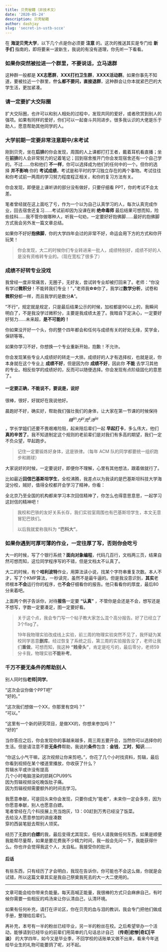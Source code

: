 ```yaml
---
title: 贝壳秘籍（非技术文）
date: '2020-05-24'
description: 贝壳秘籍
author: dashjay
slug: 'secret-in-ustb-scce'
---
```



在 **海淀贝壳大学**，以下几个点是你必须要 **注意** 的。这次的推送其实是专门给 **新手们** 指南的，即将要来一波新生，我说的有没有道理，你先听一下看看。

### 如果你突然被拉进一个群里，不要说话，立马退群

这种群一般都是 **XX志愿群**，**XXX打扫卫生群**，**XXXX活动群**。如果你事先不知道，要被拉近一个群里，**什么都不要问，直接退群**，这种群会让你本就紧巴巴的大学生活，更加紧凑。

### 请一定要扩大交际圈

扩大交际圈，也许可以和别人相处的过程中，发现共同的爱好，或者欣赏到别人的强项。如果有同样的爱好，你们可以一起奋斗共同进步。很多我认识的大佬是乐于助人，愿意帮助其他同学的人。

### 大学前期一定要非常注意期中/末考试

刚到贝壳，坐在**后排**的你会发现，周围的人上课都打打王者，戴着耳机看直播；坐在**前排**的人会非常努力的记着笔记；回到宿舍推开门你会发现宿舍还有一个自己学的。不过……你和他们 **不一样**，你可以选择成为他们的任何中的一个。但你的选择 **并不影响** 你的 **考试成绩**，考试是和平时的学习独立存在的两个事物。考试往往和你考试前一两周的学习努力程度程正相关，和你的复习方法有关。

你会发现，即便是上课听讲的部分没有做好，只要仔细看 PPT，你的考试不会太差。

笔者曾经就在这上面吃了亏，作为一个以为自己认真学习的人，每次认真完成作业，回去宿舍还复习……考试前却因为没课在刷 **绝命毒师** 最后结果可想而知，险些挂科……我不管你做哪种人，听我一句劝，一定要好好抱佛脚……最好的抱佛脚方式我会另外发一篇文章总结。

如果你不好好**抱佛脚**，你的大学四年会过的非常不好，命运会用下方的方式和你开玩笑！

> 你会发现，大二的时候你们专业转进来一批人，成绩特别好，成绩不好的人是没有资格转专业的。（现在宽松了很多了）

### 成绩不好转专业没戏

我曾经一度非常痛苦，无圈子，无好友，尝试转专业却被打回来了。老师：“你没有学过**微积分**！不能转我们专业！”，”老师我⚽️⚽️你了，我学过**数学分析**，试卷和**微积分**都一样，而且我学的是数分**A**“。

”不行“，规定就是规定，只是最后结果公示的时候，加权都是90以上的，我瞬间明白了，不是我没学过微积分，主要是我成绩太差了。我暗自下定决心，一定要好好努力……未来超，**是不可能的！**

你如果没开好一个头，你的整个四年都会和任何与成绩有关的好处无缘，奖学金，保研等等。

如果你学习不好，你想换一个专业重新开始，抱歉！不允许。

你会发现某些专业人成绩好的转走一大排。成绩好的人才有选择权，也就是说，你本身就在这个专业上 **成绩不好**，但是因为你 **成绩不好**，因此你 **不能** 去学习其他的专业。相反些学的成绩好的，反而可以随便选择。你会发现有点阶级固化的意思了。

#### 一定要正确，不能说不，要说是，说好

很棒，很好，好就好在我说他好。

晨跑好不好，确实好，帮助我们强壮我们的身体，让大家在第一节课的时候保持 $$精^{jin}力^{pi}充^{li}沛^{jie}$$，学长学姐们还要不畏艰难险阻，起来陪后辈们一起 **早起打卡**，多么伟大，他们 **真的辛苦了**。我不知道制定这个规则的老前辈们是对我们有多高的期望，我们一定不负众望，早起跑步。

> 记住一定要锻炼好身体，这是铁律。（每年 ACM 队的同学都要统一组织跑步和踢球）

大家说好的时候，一定要说好，即便你不理解，心里有其他想法，跟着做就行了。

比如最近**回信巴基斯坦学生**，全校沸腾，我差点以为我读的是巴基斯坦科技大学海淀分校，贼好，值得全校都开会学习了精神，你看：

全北京乃至全国的机构都来学习本次回信精神了，你怎么也得意思意思，一起学习这封信的精神吧！

> 我校和巴铁的友好关系长存，我们实验室周围也有巴基斯坦学生，本文无意冒犯巴铁们。
>
> 以后我就爱称我科为 **“巴科大”**。

### 如果你遇到可厚可薄的作业，一定往厚了写，否则你会吃亏

大一的时候，写了个银行系统？**面向对象编程**，代码几百行，文档两三页，结果自然可想而知，这位同学程序写的不错，但是文档太不认真了。

大二的时候，有个**哈利波特**作业，用算法读小说，找某个字符串重复次数。本人不才，写了个KMP算法，一秒读完，虽然不是最牛逼的。但是我没意识到，**其实**老师根本**不会**运行你的程序，也**不会**仔细看你的报告。他只看看你的厚度，最后80分来着吧。

上面两个例子告诉你，对待**报告**一定要 **“认真”** ，不管你是会还是不会，想写还是不想写，字数一定要凑足，图一定要好看。

> 关于这个点，我会专门写一个帖子教大家怎么混个高分报告。好了已经立了3个flag了。
>
> 19年我物理实验改成线上实验，前三周的物理实验突然不见了，我怀疑为某校同学恶意**删库**。经过恢复了系统之后，第三周的实验报告没了，老师让我们**重做**，可想而知，我这种 **“贱骨头”**，肯定是吃亏的，最后零分，老师59分卡我，物理实验**不能补考**。

### 千万不要无条件的帮助别人

别人同时指**老师|同学**。

“这次会议你做个PPT吧”<br>“好的。”

“这次我们想做一个XX，你那里有空吗？”<br>“可以。”

“这里有一个新的研究项目，是做XX的，你想来参加吗？”<br>“好的”

当你答应之后，你会发现你的事越来越多，周三周五要开会，当然你可以选择你的生活。但是请注意不要**无条件**帮助，我说的**条件**包含：**金钱**，**工时**，**知识**……

“你这么小气干嘛，这次视频让你来剪吧。”，你花了几个小时找资料，剪辑，最后你看到视频在某个楼道里播放，你收获了什么？<br>剪辑水平或许没有提高<br>几个小时电脑渲染的损耗CPU99%<br>因为剪辑视频没吃晚饭肚子痛。<br>因为剪辑视频需要额外的时间去学习。

我愿意奉献，可是回头来你会发现，只要你成为“能者”，未来你一定会多劳，因为你愿意奉献，别人也愿意白嫖。<br>笔者曾经在几个科技展上充当炮灰，13：00赶到万秀已经没了饭菜。<br>去给没人愿意参加的讲座凑数<br>穿的西装笔挺去帮别人领奖。

经历了无数的**白嫖**的我，最后变得尤其现实，任何人请我做任何东西，如果是顺便我能帮尽量帮，如果是要花费我不少精力时间，我一般会先问一下，我能获得什么。你也许会觉得我这个人，太自私，我接受你的批评。

#### 后话

有些东西，只有经历了才会明白，我现在告诉你，你可能也不会这么做，你就是会试错，所以这篇文章其实是我自己祭奠我死去的大一大二使用的。

----
文章可能会给你带来负能量。每天高喊正能量，我很棒的方式只会麻痹自己，有时候你需要一些相反的鸡汤来让你认清自己，认清环境。

如果有任何补充，请打在评论区，你在贝壳的血与泪的教训，我会专门把他们做成手册，整理给后辈们。

再补充，本号有一半的粉丝已经毕业，另一半的粉丝在校。之后希望举办一个活动，能够请到已经毕业的前辈们用简单的几句话总计自己 **（传奇|悲惨|奇幻|平淡）** 的大学四年，如今又是毕业季，不回学校的话账单又做不出来，看来今年送给毕业生的礼物可能要鸽了呢，对不起。
